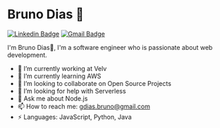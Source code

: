 # Bruno Dias 👋
[![Linkedin Badge](https://img.shields.io/badge/-brunodias-blue?style=flat-square&logo=Linkedin&logoColor=white&link=https://www.linkedin.com/in/bruno-goncalves-dias/)](https://www.linkedin.com/in/bruno-goncalves-dias/) [![Gmail Badge](https://img.shields.io/badge/-gdias.bruno@gmail.com-c14438?style=flat-square&logo=Gmail&logoColor=white&link=mailto:gdias.bruno@gmail.com)](mailto:gdias.bruno@gmail.com)

I'm Bruno Dias🐳, I'm a software engineer who is passionate about web development.


- 🔭 I’m currently working at Velv
- 🌱 I’m currently learning AWS
- 👯 I’m looking to collaborate on Open Source Projects
- 🤔 I’m looking for help with Serverless
- 💬 Ask me about Node.js
- 📫 How to reach me: gdias.bruno@gmail.com
- ⚡ Languages: JavaScript, Python, Java



